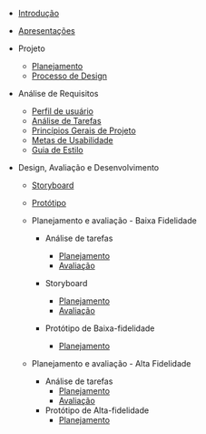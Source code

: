 - [Introdução](introducao)
- [Apresentações](docs/proj/apresentacao.md)
- Projeto
  - [Planejamento](docs/proj/planejamento.md)
  - [Processo de Design](docs/proj/processoDedesign.md)
- Análise de Requisitos
  - [Perfil de usuário](docs/proj/perfilDeUsuario.md)
  - [Análise de Tarefas](docs/proj/analiseDeTarefas.md)
  - [Princípios Gerais de Projeto](docs/proj/principiosGeraisDeProjeto.md)
  - [Metas de Usabilidade](docs/proj/metasDeUsabilidade.md)
  - [Guia de Estilo](docs/proj/guiaDeEstilo.md)

- Design, Avaliação e Desenvolvimento
  - [Storyboard](docs/proj/storyboard.md)
  - [Protótipo ](docs/proj/prototipoBaixa.md)

  - Planejamento e avaliação - Baixa Fidelidade
    - Análise de tarefas
      - [Planejamento](docs/proj/planAvaliacao-AnaliseTarefas.md)
      - [Avaliação](docs/proj/avaliacao-AnaliseTarefas.md)
    - Storyboard
      - [Planejamento](docs/proj/planejamentoDaAvalicaoDosStoryboards.md)
      - [Avaliação](docs/proj/relatoResultadoStoryboard.md)

    - Protótipo de Baixa-fidelidade
      - [Planejamento](docs/proj/planejamentoAvalicaoBaixa.md)
    
    
  - Planejamento e avaliação - Alta Fidelidade
    - Análise de tarefas
        - [Planejamento](docs/proj/planAvaliacao-AnaliseTarefas-alta.md)
        - [Avaliação](docs/proj/avaliacao-AnaliseTarefas-alta-alta.md)
    - Protótipo de Alta-fidelidade
      - [Planejamento](docs/proj/planejamentoAvalicaoAlta.md)